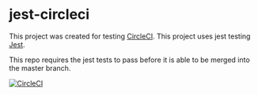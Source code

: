 # jest-circleci

This project was created for testing [CircleCI](https://github.com/circleci).
This project uses jest testing [Jest](https://github.com/facebook/jest).

This repo requires the jest tests to pass before it is able to be merged into the master branch.

[![CircleCI](https://circleci.com/gh/Alexanderdunlop/jest-circleci.svg?style=shield)](https://circleci.com/gh/Alexanderdunlop/jest-circleci)
